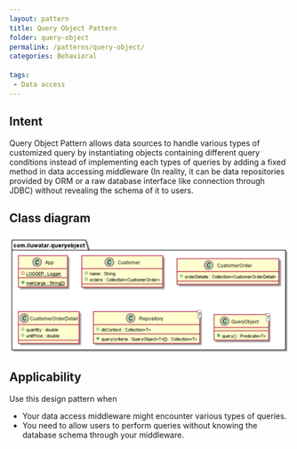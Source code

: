 ```yaml
---
layout: pattern
title: Query Object Pattern
folder: query-object
permalink: /patterns/query-object/
categories: Behavioral

tags:
 - Data access
---
```


## Intent
Query Object Pattern allows data sources to handle various types of customized query by instantiating objects containing different query conditions instead of implementing each types of queries by adding a fixed method in data accessing middleware (In reality, it can be data repositories provided by ORM or a raw database interface like connection through JDBC) without revealing the schema of it to users. 

## Class diagram
![alt text](./etc/query_object.PNG "Query Object Pattern")

## Applicability
Use this design pattern when

* Your data access middleware might encounter various types of queries.
* You need to allow users to perform queries without knowing the database schema through your middleware.
